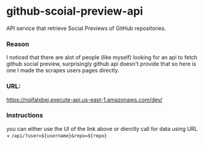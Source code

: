 # github-scoial-preview-api
API service that retrieve Social Previews of GitHub repositories. 


### Reason
I noticed that there are alot of people (like myself) looking for an api to fetch github social preview, surprisingly github api doesn't provide that so here is one I made the scrapes users pages directly. 

### URL:
https://nqifalxbej.execute-api.us-east-1.amazonaws.com/dev/

### Instructions
you can either use the UI of the link above or dierctly call for data using URL + `/api/?user=${username}&repo=${repo}`

